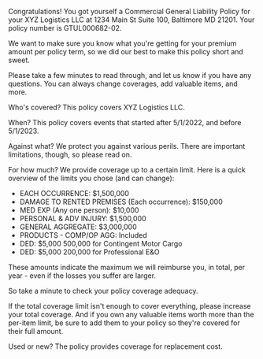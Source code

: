 Congratulations! You got yourself a Commercial General Liability Policy for your XYZ Logistics LLC at 1234 Main St Suite 100, Baltimore MD 21201. Your policy number is GTUL000682-02.

We want to make sure you know what you're getting for your premium amount per policy term, so we did our best to make this policy short and sweet.

Please take a few minutes to read through, and let us know if you have any questions. You can always change coverages, add valuable items, and more.

Who's covered?
This policy covers XYZ Logistics LLC.

When?
This policy covers events that started after 5/1/2022, and before 5/1/2023.

Against what?
We protect you against various perils. There are important limitations, though, so please read on.

For how much?
We provide coverage up to a certain limit. Here is a quick overview of the limits you chose (and can change):

- EACH OCCURRENCE: $1,500,000
- DAMAGE TO RENTED PREMISES (Each occurrence): $150,000
- MED EXP (Any one person): $10,000
- PERSONAL & ADV INJURY: $1,500,000
- GENERAL AGGREGATE: $3,000,000
- PRODUCTS - COMP/OP AGG: Included
- DED: $5,000 500,000 for Contingent Motor Cargo
- DED: $5,000 200,000 for Professional E&O

These amounts indicate the maximum we will reimburse you, in total, per year - even if the losses you suffer are larger.

So take a minute to check your policy coverage adequacy.

If the total coverage limit isn't enough to cover everything, please increase your total coverage. And if you own any valuable items worth more than the per-item limit, be sure to add them to your policy so they're covered for their full amount.

Used or new?
The policy provides coverage for replacement cost.